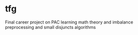 # tfg
Final career project on PAC learning math theory and imbalance preprocessing and small disjuncts algorithms
